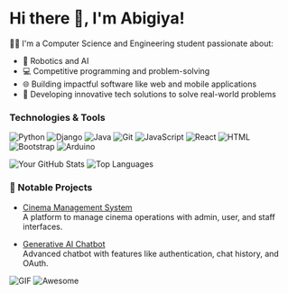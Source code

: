 # Hi there 👋, I'm Abigiya!
👨‍💻 I'm a Computer Science and Engineering student passionate about:
- 🚀 Robotics and AI  
- 💻 Competitive programming and problem-solving  
- 🌐 Building impactful software like web and mobile applications  
- 📱 Developing innovative tech solutions to solve real-world problems
  
### Technologies & Tools
![Python](https://img.shields.io/badge/-Python-3776AB?logo=python&logoColor=white&style=for-the-badge)
![Django](https://img.shields.io/badge/-Django-092E20?logo=django&logoColor=white&style=for-the-badge)
![Java](https://img.shields.io/badge/-Java-007396?logo=java&logoColor=white&style=for-the-badge)
![Git](https://img.shields.io/badge/-Git-F05032?logo=git&logoColor=white&style=for-the-badge)
![JavaScript](https://img.shields.io/badge/-JavaScript-F7DF1E?logo=javascript&logoColor=black&style=for-the-badge)
![React](https://img.shields.io/badge/-React-61DAFB?logo=react&logoColor=black&style=for-the-badge)
![HTML](https://img.shields.io/badge/-HTML-E34F26?logo=html5&logoColor=white&style=for-the-badge)
![Bootstrap](https://img.shields.io/badge/-Bootstrap-7952B3?logo=bootstrap&logoColor=white&style=for-the-badge)
![Arduino](https://img.shields.io/badge/-Arduino-00979D?logo=arduino&logoColor=white&style=for-the-badge)

![Your GitHub Stats](https://github-readme-stats.vercel.app/api?username=Abigiya-M&show_icons=true&theme=radical)
![Top Languages](https://github-readme-stats.vercel.app/api/top-langs/?username=Abigiya-M&layout=compact&theme=radical)

### 🚀 Notable Projects
- [Cinema Management System](https://github.com/Abigiya-M/Cinema_managment_system)  
  A platform to manage cinema operations with admin, user, and staff interfaces.
  
- [Generative AI Chatbot](https://github.com/YourRepoName)  
  Advanced chatbot with features like authentication, chat history, and OAuth.


![GIF](https://media.giphy.com/media/LmNwrBhejkK9EFP504/giphy.gif)
![Awesome](https://img.shields.io/badge/Made_with-Awesome-brightgreen?logo=markdown)
<!---
Abigiya-M/Abigiya-M is a ✨ special ✨ repository because its `README.md` (this file) appears on your GitHub profile.
You can click the Preview link to take a look at your changes.
--->
